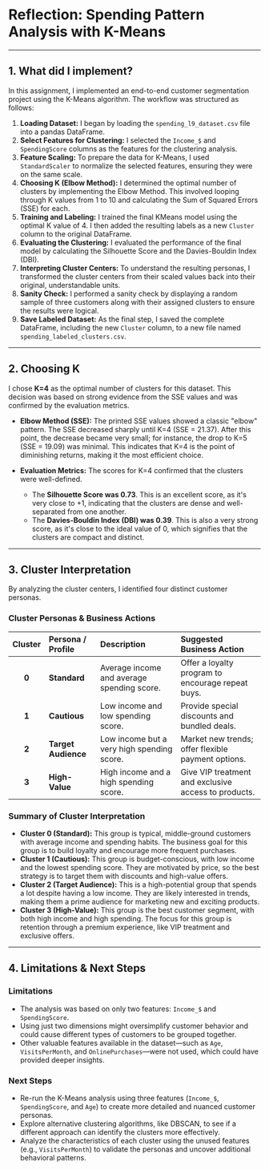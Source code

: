 # Reflection: Spending Pattern Analysis with K-Means

---

## 1. What did I implement?

In this assignment, I implemented an end-to-end customer segmentation project using the K-Means algorithm. The workflow was structured as follows:

1.  **Loading Dataset:** I began by loading the `spending_l9_dataset.csv` file into a pandas DataFrame.
2.  **Select Features for Clustering:** I selected the `Income_$` and `SpendingScore` columns as the features for the clustering analysis.
3.  **Feature Scaling:** To prepare the data for K-Means, I used `StandardScaler` to normalize the selected features, ensuring they were on the same scale.
4.  **Choosing K (Elbow Method):** I determined the optimal number of clusters by implementing the Elbow Method. This involved looping through K values from 1 to 10 and calculating the Sum of Squared Errors (SSE) for each.
5.  **Training and Labeling:** I trained the final KMeans model using the optimal K value of 4. I then added the resulting labels as a new `Cluster` column to the original DataFrame.
6.  **Evaluating the Clustering:** I evaluated the performance of the final model by calculating the Silhouette Score and the Davies-Bouldin Index (DBI).
7.  **Interpreting Cluster Centers:** To understand the resulting personas, I transformed the cluster centers from their scaled values back into their original, understandable units.
8.  **Sanity Check:** I performed a sanity check by displaying a random sample of three customers along with their assigned clusters to ensure the results were logical.
9.  **Save Labeled Dataset:** As the final step, I saved the complete DataFrame, including the new `Cluster` column, to a new file named `spending_labeled_clusters.csv`.

---

## 2. Choosing K

I chose **K=4** as the optimal number of clusters for this dataset. This decision was based on strong evidence from the SSE values and was confirmed by the evaluation metrics.

* **Elbow Method (SSE):** The printed SSE values showed a classic "elbow" pattern. The SSE decreased sharply until K=4 (SSE = 21.37). After this point, the decrease became very small; for instance, the drop to K=5 (SSE = 19.09) was minimal. This indicates that K=4 is the point of diminishing returns, making it the most efficient choice.

* **Evaluation Metrics:** The scores for K=4 confirmed that the clusters were well-defined.
    * The **Silhouette Score was 0.73**. This is an excellent score, as it's very close to +1, indicating that the clusters are dense and well-separated from one another.
    * The **Davies-Bouldin Index (DBI) was 0.39**. This is also a very strong score, as it's close to the ideal value of 0, which signifies that the clusters are compact and distinct.

---

## 3. Cluster Interpretation

By analyzing the cluster centers, I identified four distinct customer personas.

### Cluster Personas & Business Actions

| Cluster | Persona / Profile | Description | Suggested Business Action |
| :---: | :--- | :--- | :--- |
| **0** | **Standard** | Average income and average spending score. | Offer a loyalty program to encourage repeat buys. |
| **1** | **Cautious** | Low income and low spending score. | Provide special discounts and bundled deals. |
| **2** | **Target Audience** | Low income but a very high spending score. | Market new trends; offer flexible payment options. |
| **3** | **High-Value** | High income and a high spending score. | Give VIP treatment and exclusive access to products. |

### Summary of Cluster Interpretation

* **Cluster 0 (Standard):** This group is typical, middle-ground customers with average income and spending habits. The business goal for this group is to build loyalty and encourage more frequent purchases.
* **Cluster 1 (Cautious):** This group is budget-conscious, with low income and the lowest spending score. They are motivated by price, so the best strategy is to target them with discounts and high-value offers.
* **Cluster 2 (Target Audience):** This is a high-potential group that spends a lot despite having a low income. They are likely interested in trends, making them a prime audience for marketing new and exciting products.
* **Cluster 3 (High-Value):** This group is the best customer segment, with both high income and high spending. The focus for this group is retention through a premium experience, like VIP treatment and exclusive offers.

---

## 4. Limitations & Next Steps

### Limitations

* The analysis was based on only two features: `Income_$` and `SpendingScore`.
* Using just two dimensions might oversimplify customer behavior and could cause different types of customers to be grouped together.
* Other valuable features available in the dataset—such as `Age`, `VisitsPerMonth`, and `OnlinePurchases`—were not used, which could have provided deeper insights.

### Next Steps

* Re-run the K-Means analysis using three features (`Income_$`, `SpendingScore`, and `Age`) to create more detailed and nuanced customer personas.
* Explore alternative clustering algorithms, like DBSCAN, to see if a different approach can identify the clusters more effectively.
* Analyze the characteristics of each cluster using the unused features (e.g., `VisitsPerMonth`) to validate the personas and uncover additional behavioral patterns.